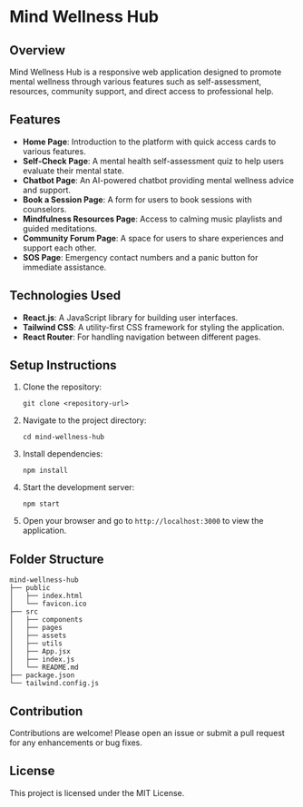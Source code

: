 # Mind Wellness Hub

## Overview
Mind Wellness Hub is a responsive web application designed to promote mental wellness through various features such as self-assessment, resources, community support, and direct access to professional help.

## Features
- **Home Page**: Introduction to the platform with quick access cards to various features.
- **Self-Check Page**: A mental health self-assessment quiz to help users evaluate their mental state.
- **Chatbot Page**: An AI-powered chatbot providing mental wellness advice and support.
- **Book a Session Page**: A form for users to book sessions with counselors.
- **Mindfulness Resources Page**: Access to calming music playlists and guided meditations.
- **Community Forum Page**: A space for users to share experiences and support each other.
- **SOS Page**: Emergency contact numbers and a panic button for immediate assistance.

## Technologies Used
- **React.js**: A JavaScript library for building user interfaces.
- **Tailwind CSS**: A utility-first CSS framework for styling the application.
- **React Router**: For handling navigation between different pages.

## Setup Instructions
1. Clone the repository:
   ```
   git clone <repository-url>
   ```
2. Navigate to the project directory:
   ```
   cd mind-wellness-hub
   ```
3. Install dependencies:
   ```
   npm install
   ```
4. Start the development server:
   ```
   npm start
   ```
5. Open your browser and go to `http://localhost:3000` to view the application.

## Folder Structure
```
mind-wellness-hub
├── public
│   ├── index.html
│   └── favicon.ico
├── src
│   ├── components
│   ├── pages
│   ├── assets
│   ├── utils
│   ├── App.jsx
│   ├── index.js
│   └── README.md
├── package.json
└── tailwind.config.js
```

## Contribution
Contributions are welcome! Please open an issue or submit a pull request for any enhancements or bug fixes.

## License
This project is licensed under the MIT License.